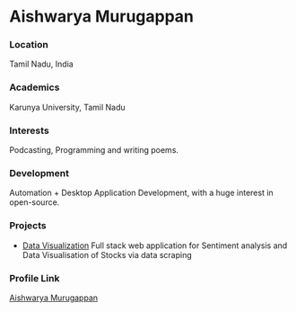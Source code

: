 # Aishwarya Murugappan

### Location

Tamil Nadu, India

### Academics

Karunya University, Tamil Nadu

### Interests

Podcasting, Programming and writing poems.

### Development

Automation + Desktop Application Development, with a huge interest in open-source.

### Projects

- [Data Visualization](https://github.com/gracyashhh/cloudcosmos-internship) 
Full stack web application for Sentiment analysis and Data Visualisation of Stocks via data scraping 
### Profile Link

[Aishwarya Murugappan](https://github.com/gracyashhh)
